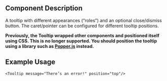## Component Description

A tooltip with different appearances (“roles”) and an optional close/dismiss
button. The caret/pointer can be configured for different tooltip positions.

**Previously, the Tooltip wrapped other components and positioned itself using
CSS. This is no longer supported. You should position the tooltip using a
library such as [Popper.js](https://popper.js.org/) instead.**

## Example Usage

```
<Tooltip message="There’s an error!" position="top"/>
```
